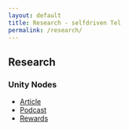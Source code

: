 ```yaml
---
layout: default
title: Research - selfdriven Tel
permalink: /research/
---
```


## Research 

### Unity Nodes
- [Article](https://x.com/krabalot/status/1971709580817076530?s=46&t=M_z10jf1hWN5hn7liKVlVA)
- [Podcast](https://youtu.be/pcmbBwExphM?si=owtZ7NwwGOcntNaa)
- [Rewards](https://unitynodes.io/documents/Unity_Rewards.pdf)
